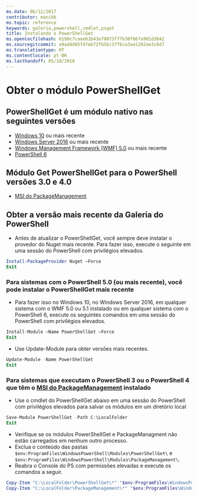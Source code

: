 ```yaml
---
ms.date: 06/12/2017
contributor: manikb
ms.topic: reference
keywords: galeria,powershell,cmdlet,psget
title: Instalando o PowerShellGet
ms.openlocfilehash: 6190c7caee61b43e70073ff7b30f867a901d3042
ms.sourcegitcommit: e9ad4d85fd7eb72fb5bc37f6ca3ae1282ae3c6d7
ms.translationtype: HT
ms.contentlocale: pt-BR
ms.lasthandoff: 05/10/2018
---
```

# <a name="get-powershellget-module"></a>Obter o módulo PowerShellGet

## <a name="powershellget-is-an-in-box-module-in-the-following-releases"></a>PowerShellGet é um módulo nativo nas seguintes versões

- [Windows 10](https://www.microsoft.com/windows/get-windows-10) ou mais recente
- [Windows Server 2016](https://technet.microsoft.com/windows-server-docs/get-started/windows-server-2016) ou mais recente
- [Windows Management Framework (WMF) 5.0](https://www.microsoft.com/download/details.aspx?id=50395) ou mais recente
- [PowerShell 6](https://github.com/PowerShell/PowerShell/releases)

## <a name="get-powershellget-module-for-powershell-versions-30-and-40"></a>Módulo Get PowerShellGet para o PowerShell versões 3.0 e 4.0

- [MSI do PackageManagement](http://go.microsoft.com/fwlink/?LinkID=746217&clcid=0x409)

## <a name="get-the-latest-version-from-powershell-gallery"></a>Obter a versão mais recente da Galeria do PowerShell

- Antes de atualizar o PowerShellGet, você sempre deve instalar o provedor do Nuget mais recente. Para fazer isso, execute o seguinte em uma sessão do PowerShell com privilégios elevados.

```powershell
Install-PackageProvider Nuget –Force
Exit
```

### <a name="for-systems-with-powershell-50-or-newer-you-can-install-the-latest-powershellget"></a>Para sistemas com o PowerShell 5.0 (ou mais recente), você pode instalar o PowerShellGet mais recente

- Para fazer isso no Windows 10, no Windows Server 2016, em qualquer sistema com o WMF 5.0 ou 5.1 instalado ou em qualquer sistema com o PowerShell 6, execute os seguintes comandos em uma sessão do PowerShell com privilégios elevados.

```powershell
Install-Module –Name PowerShellGet –Force
Exit
```

- Use Update-Module para obter versões mais recentes.

```powershell
Update-Module -Name PowerShellGet
Exit
```

### <a name="for-systems-running-powershell-3-or-powershell-4-that-have-installed-the-packagemanagement-msihttpgomicrosoftcomfwlinklinkid746217clcid0x409"></a>Para sistemas que executam o PowerShell 3 ou o PowerShell 4 que têm o [MSI do PackageManagement](http://go.microsoft.com/fwlink/?LinkID=746217&clcid=0x409) instalado

- Use o cmdlet do PowerShellGet abaixo em uma sessão do PowerShell com privilégios elevados para salvar os módulos em um diretório local

```powershell
Save-Module PowerShellGet -Path C:\LocalFolder
Exit
```

- Verifique se os módulos PowerShellGet e PackageManagment não estão carregados em nenhum outro processo.
- Exclua o conteúdo das pastas `$env:ProgramFiles\WindowsPowerShell\Modules\PowerShellGet\` e `$env:ProgramFiles\WindowsPowerShell\Modules\PackageManagement\`.
- Reabra o Console do PS com permissões elevadas e execute os comandos a seguir.

```powershell
Copy-Item "C:\LocalFolder\PowerShellGet\*" "$env:ProgramFiles\WindowsPowerShell\Modules\PowerShellGet\" -Recurse -Force
Copy-Item "C:\LocalFolder\PackageManagement\*" "$env:ProgramFiles\WindowsPowerShell\Modules\PackageManagement\" -Recurse -Force
```